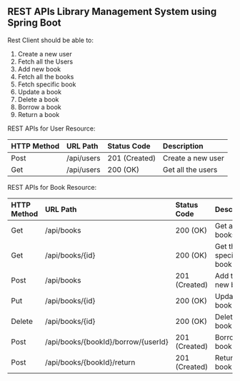 <h2>REST APIs Library Management System using Spring Boot</h2>

Rest Client should be able to:
<ol>
  <li>Create a new user</li>
  <li>Fetch all the Users</li>
  <li>Add new book</li>
  <li>Fetch all the books</li>
  <li>Fetch specific book</li>
  <li>Update a book</li>
  <li>Delete a book</li>
  <li>Borrow a book</li>
  <li>Return a book</li>
</ol>

REST APIs for User Resource:

|  HTTP Method |  URL Path  |  Status Code  |    Description    |
| :------------|:-----------| :-------------| :-----------------|
| Post         | /api/users | 201 (Created) | Create a new user |
| Get          | /api/users | 200 (OK)      | Get all the users |

REST APIs for Book Resource:

|  HTTP Method |               URL Path             |   Status Code  |      Description      |
| :------------|:-----------------------------------| :--------------| :---------------------|
| Get          | /api/books                         |  200 (OK)      | Get all the books     |
| Get          | /api/books/{id}                    |  200 (OK)      | Get the specific book |
| Post         | /api/books                         |  201 (Created) | Add the new book      |
| Put          | /api/books/{id}                    |  200 (OK)      | Update a book         |
| Delete       | /api/books/{id}                    |  200 (OK)      | Delete a book         |
| Post         | /api/books/{bookId}/borrow/{userId}|  201 (Created) | Borrow a book         |
| Post         | /api/books/{bookId}/return         |  201 (Created) | Return a book         |

